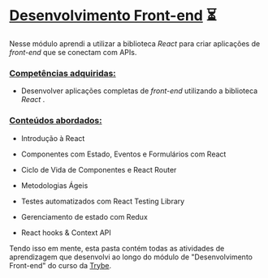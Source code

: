 # <u>Desenvolvimento Front-end</u> :hourglass_flowing_sand:

Nesse módulo aprendi a utilizar a biblioteca *React* para criar aplicações de *front-end* que se conectam com APIs.

### **<u>Competências adquiridas:</u>**

- Desenvolver aplicações completas de *front-end* utilizando a biblioteca *React* .


### **<u>Conteúdos abordados:</u>**

- Introdução à React

-  Componentes com Estado, Eventos e Formulários com React

-  Ciclo de Vida de Componentes e React Router

- Metodologias Ágeis

- Testes automatizados com React Testing Library

- Gerenciamento de estado com Redux

- React hooks & Context API

  

Tendo isso em mente, esta pasta contém todas as atividades de aprendizagem que desenvolvi ao longo do módulo de "Desenvolvimento Front-end" do curso da [Trybe](https://www.betrybe.com/).


